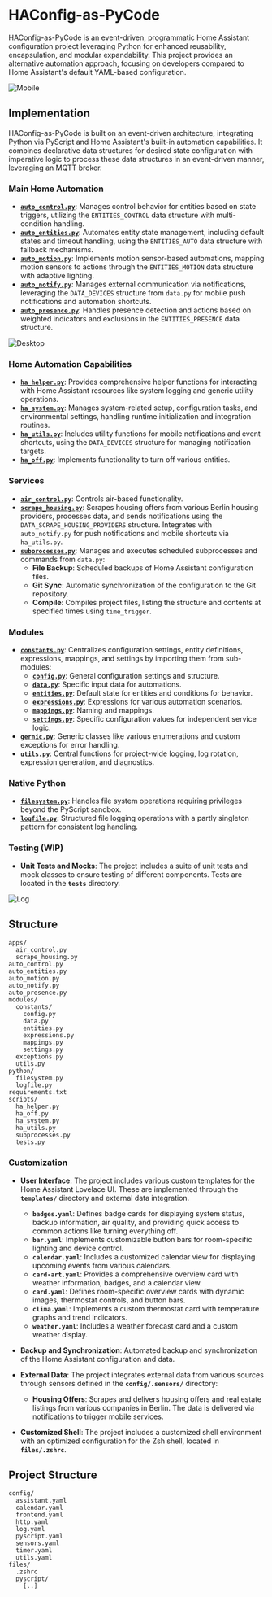 # HAConfig-as-PyCode

HAConfig-as-PyCode is an event-driven, programmatic Home Assistant configuration project leveraging Python for enhanced reusability, encapsulation, and modular expandability. This project provides an alternative automation approach, focusing on developers compared to Home Assistant's default YAML-based configuration.

![Mobile](www/overview-mobile.png)

## Implementation

HAConfig-as-PyCode is built on an event-driven architecture, integrating Python via PyScript and Home Assistant's built-in automation capabilities. It combines declarative data structures for desired state configuration with imperative logic to process these data structures in an event-driven manner, leveraging an MQTT broker.

### Main Home Automation

- **[`auto_control.py`](pyscript/auto_control.py)**: Manages control behavior for entities based on state triggers, utilizing the `ENTITIES_CONTROL` data structure with multi-condition handling.
- **[`auto_entities.py`](pyscript/auto_entities.py)**: Automates entity state management, including default states and timeout handling, using the `ENTITIES_AUTO` data structure with fallback mechanisms.
- **[`auto_motion.py`](pyscript/auto_motion.py)**: Implements motion sensor-based automations, mapping motion sensors to actions through the `ENTITIES_MOTION` data structure with adaptive lighting.
- **[`auto_notify.py`](pyscript/auto_notify.py)**: Manages external communication via notifications, leveraging the `DATA_DEVICES` structure from `data.py` for mobile push notifications and automation shortcuts.
- **[`auto_presence.py`](pyscript/auto_presence.py)**: Handles presence detection and actions based on weighted indicators and exclusions in the `ENTITIES_PRESENCE` data structure.

![Desktop](www/overview-desktop.png)

### Home Automation Capabilities

- **[`ha_helper.py`](pyscript/scripts/ha_helper.py)**: Provides comprehensive helper functions for interacting with Home Assistant resources like system logging and generic utility operations.
- **[`ha_system.py`](pyscript/scripts/ha_system.py)**: Manages system-related setup, configuration tasks, and environmental settings, handling runtime initialization and integration routines.
- **[`ha_utils.py`](pyscript/scripts/ha_utils.py)**: Includes utility functions for mobile notifications and event shortcuts, using the `DATA_DEVICES` structure for managing notification targets.
- **[`ha_off.py`](pyscript/scripts/ha_off.py)**: Implements functionality to turn off various entities.

### Services

- **[`air_control.py`](pyscript/apps/air_control.py)**: Controls air-based functionality.
- **[`scrape_housing.py`](pyscript/apps/scrape_housing.py)**: Scrapes housing offers from various Berlin housing providers, processes data, and sends notifications using the `DATA_SCRAPE_HOUSING_PROVIDERS` structure. Integrates with `auto_notify.py` for push notifications and mobile shortcuts via `ha_utils.py`.
- **[`subprocesses.py`](pyscript/scripts/subprocesses.py)**: Manages and executes scheduled subprocesses and commands from `data.py`:
  - **File Backup**: Scheduled backups of Home Assistant configuration files.
  - **Git Sync**: Automatic synchronization of the configuration to the Git repository.
  - **Compile**: Compiles project files, listing the structure and contents at specified times using `time_trigger`.

### Modules

- **[`constants.py`](pyscript/modules/constants.py)**: Centralizes configuration settings, entity definitions, expressions, mappings, and settings by importing them from sub-modules:
  - **[`config.py`](pyscript/modules/constants/config.py)**: General configuration settings and structure.
  - **[`data.py`](pyscript/modules/constants/data.py)**: Specific input data for automations.
  - **[`entities.py`](pyscript/modules/constants/entities.py)**: Default state for entities and conditions for behavior.
  - **[`expressions.py`](pyscript/modules/constants/expressions.py)**: Expressions for various automation scenarios.
  - **[`mappings.py`](pyscript/modules/constants/mappings.py)**: Naming and mappings.
  - **[`settings.py`](pyscript/modules/constants/settings.py)**: Specific configuration values for independent service logic.
- **[`gernic.py`](pyscript/modules/generic.py)**: Generic classes like various enumerations and custom exceptions for error handling.
- **[`utils.py`](pyscript/modules/utils.py)**: Central functions for project-wide logging, log rotation, expression generation, and diagnostics.

### Native Python

- **[`filesystem.py`](pyscript/python/filesystem.py)**: Handles file system operations requiring privileges beyond the PyScript sandbox.
- **[`logfile.py`](pyscript/python/logfile.py)**: Structured file logging operations with a partly singleton pattern for consistent log handling.

### Testing (WIP)

- **Unit Tests and Mocks**: The project includes a suite of unit tests and mock classes to ensure testing of different components. Tests are located in the **`tests`** directory.

![Log](www/example-log.png)

## Structure

```plaintext
apps/
  air_control.py
  scrape_housing.py
auto_control.py
auto_entities.py
auto_motion.py
auto_notify.py
auto_presence.py
modules/
  constants/
    config.py
    data.py
    entities.py
    expressions.py
    mappings.py
    settings.py
  exceptions.py
  utils.py
python/
  filesystem.py
  logfile.py
requirements.txt
scripts/
  ha_helper.py
  ha_off.py
  ha_system.py
  ha_utils.py
  subprocesses.py
  tests.py
```

### Customization

- **User Interface**: The project includes various custom templates for the Home Assistant Lovelace UI. These are implemented through the **`templates/`** directory and external data integration.

    - **`badges.yaml`**: Defines badge cards for displaying system status, backup information, air quality, and providing quick access to common actions like turning everything off.
    - **`bar.yaml`**: Implements customizable button bars for room-specific lighting and device control.
    - **`calendar.yaml`**: Includes a customized calendar view for displaying upcoming events from various calendars.
    - **`card-art.yaml`**: Provides a comprehensive overview card with weather information, badges, and a calendar view.
    - **`card.yaml`**: Defines room-specific overview cards with dynamic images, thermostat controls, and button bars.
    - **`clima.yaml`**: Implements a custom thermostat card with temperature graphs and trend indicators.
    - **`weather.yaml`**: Includes a weather forecast card and a custom weather display.

- **Backup and Synchronization**: Automated backup and synchronization of the Home Assistant configuration and data.

- **External Data**: The project integrates external data from various sources through sensors defined in the **`config/.sensors/`** directory:
  
  - **Housing Offers**: Scrapes and delivers housing offers and real estate listings from various companies in Berlin. The data is delivered via notifications to trigger mobile services.

- **Customized Shell**: The project includes a customized shell environment with an optimized configuration for the Zsh shell, located in **`files/.zshrc`**.

## Project Structure

```plaintext
config/
  assistant.yaml
  calendar.yaml
  frontend.yaml
  http.yaml
  log.yaml
  pyscript.yaml
  sensors.yaml
  timer.yaml
  utils.yaml
files/
  .zshrc
  pyscript/
    [..]
```